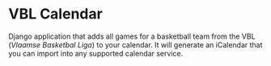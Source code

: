 # VBL Calendar
Django application that adds all games for a basketball team from the VBL (*Vlaamse Basketbal Liga*) to your calendar.
It will generate an iCalendar that you can import into any supported calendar service.
